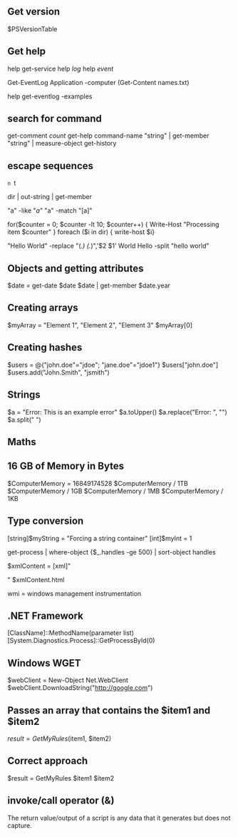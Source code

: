 ## Get version
$PSVersionTable

## Get help
help get-service
help *log*
help *event*

Get-EventLog Application -computer (Get-Content names.txt)

help get-eventlog -examples

## search for command
get-comment *count*
get-help command-name
"string" | get-member
"string" | measure-object
get-history

## escape sequences
`n
`t

dir | out-string | get-member

"a" -like "*a*"
"a" -match "[a]"

for($counter = 0; $counter -lt 10; $counter++) { Write-Host "Processing item $counter" }
foreach ($i in dir) { write-host $i}

 "Hello World" -replace "(.*) (.*)",'$2 $1'
 World Hello
 -split "hello world"

## Objects and getting attributes
$date = get-date
$date
$date | get-member
$date.year

## Creating arrays
$myArray = "Element 1", "Element 2", "Element 3"
$myArray[0]

## Creating hashes
$users = @{"john.doe"="jdoe"; "jane.doe"="jdoe1"}
$users["john.doe"]
$users.add("John.Smith", "jsmith")

## Strings
$a = "Error: This is an example error"
$a.toUpper()
$a.replace("Error: ", "")
$a.split(" ")

## Maths
[math]::sqrt

## 16 GB of Memory in Bytes
$ComputerMemory = 16849174528
$ComputerMemory / 1TB
$ComputerMemory / 1GB
$ComputerMemory / 1MB
$ComputerMemory / 1KB

## Type conversion
[string]$myString = "Forcing a string container"
[int]$myInt = 1

get-process | where-object {$_.handles -ge 500} | sort-object handles

$xmlContent = [xml]"<html><body><div></div></body></html>"
$xmlContent.html

wmi = windows management instrumentation

## .NET Framework
[ClassName]::MethodName(parameter list)
[System.Diagnostics.Process]::GetProcessById(0)

## Windows WGET
$webClient = New-Object Net.WebClient
$webClient.DownloadString("http://google.com")

## Passes an array that contains the $item1 and $item2
$result = GetMyRules($item1, $item2)

## Correct approach
$result = GetMyRules $item1 $item2

## invoke/call operator (&)

The return value/output of a script is any data that it generates
but does not capture.
